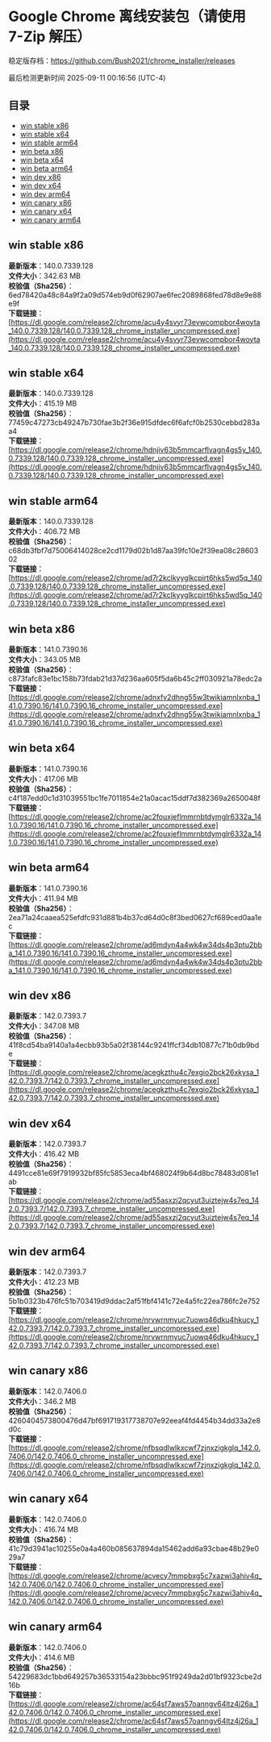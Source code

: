 # Google Chrome 离线安装包（请使用 7-Zip 解压）
稳定版存档：<https://github.com/Bush2021/chrome_installer/releases>

最后检测更新时间
2025-09-11 00:16:56 (UTC-4)

## 目录
* [win stable x86](https://github.com/Bush2021/chrome_installer?tab=readme-ov-file#win-stable-x86)
* [win stable x64](https://github.com/Bush2021/chrome_installer?tab=readme-ov-file#win-stable-x64)
* [win stable arm64](https://github.com/Bush2021/chrome_installer?tab=readme-ov-file#win-stable-arm64)
* [win beta x86](https://github.com/Bush2021/chrome_installer?tab=readme-ov-file#win-beta-x86)
* [win beta x64](https://github.com/Bush2021/chrome_installer?tab=readme-ov-file#win-beta-x64)
* [win beta arm64](https://github.com/Bush2021/chrome_installer?tab=readme-ov-file#win-beta-arm64)
* [win dev x86](https://github.com/Bush2021/chrome_installer?tab=readme-ov-file#win-dev-x86)
* [win dev x64](https://github.com/Bush2021/chrome_installer?tab=readme-ov-file#win-dev-x64)
* [win dev arm64](https://github.com/Bush2021/chrome_installer?tab=readme-ov-file#win-dev-arm64)
* [win canary x86](https://github.com/Bush2021/chrome_installer?tab=readme-ov-file#win-canary-x86)
* [win canary x64](https://github.com/Bush2021/chrome_installer?tab=readme-ov-file#win-canary-x64)
* [win canary arm64](https://github.com/Bush2021/chrome_installer?tab=readme-ov-file#win-canary-arm64)

## win stable x86
**最新版本**：140.0.7339.128  
**文件大小**：342.63 MB  
**校验值（Sha256）**：6ed78420a48c84a9f2a09d574eb9d0f62907ae6fec2089868fed78d8e9e88e9f  
**下载链接**：[https://dl.google.com/release2/chrome/acu4y4svyr73evwcompbor4woyta_140.0.7339.128/140.0.7339.128_chrome_installer_uncompressed.exe](https://dl.google.com/release2/chrome/acu4y4svyr73evwcompbor4woyta_140.0.7339.128/140.0.7339.128_chrome_installer_uncompressed.exe)  

## win stable x64
**最新版本**：140.0.7339.128  
**文件大小**：415.19 MB  
**校验值（Sha256）**：77459c47273cb49247b730fae3b2f36e915dfdec6f6afcf0b2530cebbd283aa4  
**下载链接**：[https://dl.google.com/release2/chrome/hdnjiv63b5mmcarflvagn4gs5y_140.0.7339.128/140.0.7339.128_chrome_installer_uncompressed.exe](https://dl.google.com/release2/chrome/hdnjiv63b5mmcarflvagn4gs5y_140.0.7339.128/140.0.7339.128_chrome_installer_uncompressed.exe)  

## win stable arm64
**最新版本**：140.0.7339.128  
**文件大小**：406.72 MB  
**校验值（Sha256）**：c68db3fbf7d75006414028ce2cd1179d02b1d87aa39fc10e2f39ea08c2860302  
**下载链接**：[https://dl.google.com/release2/chrome/ad7r2kclkyyglkcpirt6hks5wd5q_140.0.7339.128/140.0.7339.128_chrome_installer_uncompressed.exe](https://dl.google.com/release2/chrome/ad7r2kclkyyglkcpirt6hks5wd5q_140.0.7339.128/140.0.7339.128_chrome_installer_uncompressed.exe)  

## win beta x86
**最新版本**：141.0.7390.16  
**文件大小**：343.05 MB  
**校验值（Sha256）**：c873fafc83e1bc158b73fdab21d37d236aa605f5da6b45c2ff030921a78edc2a  
**下载链接**：[https://dl.google.com/release2/chrome/adnxfv2dhng55w3twikiamnlxnba_141.0.7390.16/141.0.7390.16_chrome_installer_uncompressed.exe](https://dl.google.com/release2/chrome/adnxfv2dhng55w3twikiamnlxnba_141.0.7390.16/141.0.7390.16_chrome_installer_uncompressed.exe)  

## win beta x64
**最新版本**：141.0.7390.16  
**文件大小**：417.06 MB  
**校验值（Sha256）**：c4f187edd0c1d31039551bc1fe7011854e21a0acac15ddf7d382369a2650048f  
**下载链接**：[https://dl.google.com/release2/chrome/ac2fouxjeflmmrnbtdymglr6332a_141.0.7390.16/141.0.7390.16_chrome_installer_uncompressed.exe](https://dl.google.com/release2/chrome/ac2fouxjeflmmrnbtdymglr6332a_141.0.7390.16/141.0.7390.16_chrome_installer_uncompressed.exe)  

## win beta arm64
**最新版本**：141.0.7390.16  
**文件大小**：411.94 MB  
**校验值（Sha256）**：2ea71a24caaea525efdfc931d881b4b37cd64d0c8f3bed0627cf689ced0aa1ec  
**下载链接**：[https://dl.google.com/release2/chrome/ad6mdyn4a4wk4w34ds4p3ptu2bba_141.0.7390.16/141.0.7390.16_chrome_installer_uncompressed.exe](https://dl.google.com/release2/chrome/ad6mdyn4a4wk4w34ds4p3ptu2bba_141.0.7390.16/141.0.7390.16_chrome_installer_uncompressed.exe)  

## win dev x86
**最新版本**：142.0.7393.7  
**文件大小**：347.08 MB  
**校验值（Sha256）**：41f8cd54ba9140a1a4ecbb93b5a02f38144c9241ffcf34db10877c71b0db9bde  
**下载链接**：[https://dl.google.com/release2/chrome/acegkzthu4c7exgio2bck26xkysa_142.0.7393.7/142.0.7393.7_chrome_installer_uncompressed.exe](https://dl.google.com/release2/chrome/acegkzthu4c7exgio2bck26xkysa_142.0.7393.7/142.0.7393.7_chrome_installer_uncompressed.exe)  

## win dev x64
**最新版本**：142.0.7393.7  
**文件大小**：416.42 MB  
**校验值（Sha256）**：4491cce81e69f7919932bf85fc5853eca4bf468024f9b64d8bc78483d081e1ab  
**下载链接**：[https://dl.google.com/release2/chrome/ad55asxzj2qcyut3uiztejw4s7eq_142.0.7393.7/142.0.7393.7_chrome_installer_uncompressed.exe](https://dl.google.com/release2/chrome/ad55asxzj2qcyut3uiztejw4s7eq_142.0.7393.7/142.0.7393.7_chrome_installer_uncompressed.exe)  

## win dev arm64
**最新版本**：142.0.7393.7  
**文件大小**：412.23 MB  
**校验值（Sha256）**：5b1b0323b476fc51b703419d9ddac2af51fbf4141c72e4a5fc22ea786fc2e752  
**下载链接**：[https://dl.google.com/release2/chrome/nrvwrnmyuc7uowq46dku4hkucy_142.0.7393.7/142.0.7393.7_chrome_installer_uncompressed.exe](https://dl.google.com/release2/chrome/nrvwrnmyuc7uowq46dku4hkucy_142.0.7393.7/142.0.7393.7_chrome_installer_uncompressed.exe)  

## win canary x86
**最新版本**：142.0.7406.0  
**文件大小**：346.2 MB  
**校验值（Sha256）**：4260404573800476d47bf691719317738707e92eeaf4fd4454b34dd33a2e8d0c  
**下载链接**：[https://dl.google.com/release2/chrome/nfbsqdlwlkxcwf7zjnxzigkglq_142.0.7406.0/142.0.7406.0_chrome_installer_uncompressed.exe](https://dl.google.com/release2/chrome/nfbsqdlwlkxcwf7zjnxzigkglq_142.0.7406.0/142.0.7406.0_chrome_installer_uncompressed.exe)  

## win canary x64
**最新版本**：142.0.7406.0  
**文件大小**：416.74 MB  
**校验值（Sha256）**：41c79d3941ac10255e0a4a460b085637894da15462add6a93cbae48b29e029a7  
**下载链接**：[https://dl.google.com/release2/chrome/acvecy7mmpbxg5c7xazwi3ahiv4q_142.0.7406.0/142.0.7406.0_chrome_installer_uncompressed.exe](https://dl.google.com/release2/chrome/acvecy7mmpbxg5c7xazwi3ahiv4q_142.0.7406.0/142.0.7406.0_chrome_installer_uncompressed.exe)  

## win canary arm64
**最新版本**：142.0.7406.0  
**文件大小**：414.6 MB  
**校验值（Sha256）**：54229683dc1bbd649257b36533154a23bbbc951f9249da2d01bf9323cbe2d16b  
**下载链接**：[https://dl.google.com/release2/chrome/ac64sf7aws57oanngv64ltz4j26a_142.0.7406.0/142.0.7406.0_chrome_installer_uncompressed.exe](https://dl.google.com/release2/chrome/ac64sf7aws57oanngv64ltz4j26a_142.0.7406.0/142.0.7406.0_chrome_installer_uncompressed.exe)  

